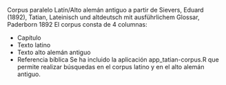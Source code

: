 Corpus paralelo Latín/Alto alemán antiguo
a partir de Sievers, Eduard (1892), Tatian, Lateinisch und altdeutsch mit ausführlichem Glossar, Paderborn 1892
El corpus consta de 4 columnas: 
* Capítulo
* Texto latino
* Texto alto alemán antiguo
* Referencia bíblica
Se ha incluido la aplicación app_tatian-corpus.R que permite realizar búsquedas en el corpus latino y en el alto alemán antiguo.
